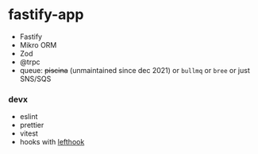 # fastify-app

- Fastify
- Mikro ORM
- Zod
- @trpc
- queue: ~~piscina~~ (unmaintained since dec 2021) or `bullmq` or `bree` or just SNS/SQS


### devx
- eslint
- prettier
- vitest
- hooks with [lefthook](https://github.com/evilmartians/lefthook/blob/master/docs/full_guide.md)
